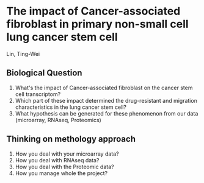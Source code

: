 # The impact of Cancer-associated fibroblast in primary non-small cell lung cancer stem cell   
Lin, Ting-Wei

## Biological Question
1. What's the impact of Cancer-associated fibroblast on the cancer stem cell transcriptom?
2. Which part of these impact determined the drug-resistant and migration characteristics in the lung cancer stem cell?
3. What hypothesis can be generated for these phenomenon from our data (microarray, RNAseq, Proteomics)


## Thinking on methology approach
1. How you deal with your microarray data?
2. How you deal with RNAseq data?
3. How you deal with the Proteomic data?
4. How you manage whole the project?
